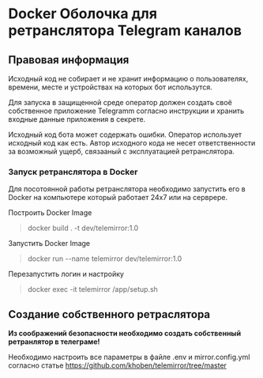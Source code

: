 # Docker Оболочка для ретранслятора Telegram каналов
## Правовая информация

Исходный код не собирает и не хранит информацию о пользователях, времени, месте и устройствах на которых бот использутся.

Для запуска в защищенной среде оператор должен создать своё собственное приложение Telegramm согласно инструкции и хранить входные данные приложения в секрете.

Исходный код бота может содержать ошибки. Оператор использует исходный код как есть. Автор исходного кода не несет ответственности за возможный ущерб, связааный с эксплуатацией ретранслятора.


### Запуск ретранслятора в Docker
Для посотоянной работы ретранслятора необходимо запустить его в Docker на компьютере который работает 24х7 или на серврере.  

Построить Docker Image
> docker build . -t dev/telemirror:1.0 


Запустить Docker Image
>  docker run  --name telemirror  dev/telemirror:1.0

Перезапустить логин и настройку
>  docker exec -it telemirror /app/setup.sh 


## Создание собственного ретраслятора
**Из соображений безопасности необходимо создать собственный ретранлятор в телеграме!**

Необходимо настроить все параметры в файле .env и mirror.config.yml согласно статье 
https://github.com/khoben/telemirror/tree/master


